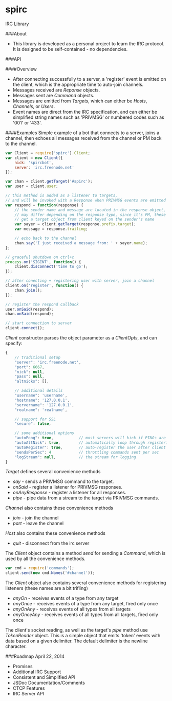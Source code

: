 spirc
=====

IRC Library

###About
* This library is developed as a personal project to learn the IRC protocol. It is designed to be self-contained - no dependencies.

###API

####Overview
* After connecting successfully to a server, a 'register' event is emitted on the client, which is the appropriate time to auto-join channels.
* Messages received are _Reponse_ objects.
* Messages sent are _Command_ objects.
* Messages are emitted from _Targets_, which can either be _Hosts_, _Channels_, or _Users_.
* Event names are direct from the IRC specification, and can either be simplified string names such as 'PRIVMSG' or numbered codes such as '001' or '433'.

####Examples
Simple example of a bot that connects to a server, joins a channel, then echoes all messages received from the channel or PM back to the channel.
```javascript
var Client = require('spirc').Client;
var client = new Client({
    nick: 'spircbot',
    server: 'irc.freenode.net'
});

var chan = client.getTarget('#spirc');
var user = client.user;

// this method is added as a listener to targets,
// and will be invoked with a Response when PRIVMSG events are emitted
var respond = function(response) {
    // the sender name and message are located in the response object, which
    // may differ depending on the response type, since it's PM, these are always the case
    // get a target object from client keyed on the sender's name
    var sayer = client.getTarget(response.prefix.target);
    var message = response.trailing;

    // echo back to the channel
    chan.say('I just received a message from: ' + sayer.name);
};

// graceful shutdown on ctrl+c
process.on('SIGINT', function() {
    client.disconnect('time to go');
});

// after conecting + registering user with server, join a channel
client.on('register', function() {
    chan.join();
});

// register the respond callback
user.onSaid(respond);
chan.onSaid(respond);

// start connection to server
client.connect();
```

_Client_ constructor parses the object parameter as a _ClientOpts_, and can specify:
```javascript
{
	// traditional setup
	"server": 'irc.freenode.net',
	"port": 6667,
	"nick": null,
	"pass": null,
	"altnicks": [],

	// additional details 
	"username": 'username',
	"hostname": '127.0.0.1',
	"servername": '127.0.0.1',
	"realname": 'realname',

	// support for SSL
	"secure": false,

	// some additional options
	"autoPong": true,			// most servers will kick if PINGs are not replied to
	"autoAltNick": true,		// automatically loop through registering the nicks under the 'altnicks' option
	"autoRegister": true,		// auto-register the user after client connects to server
	"sendsPerSec": 4			// throttling commands sent per sec
	"logStream": null,			// the stream for logging
}
```

_Target_ defines several convenience methods
- _say_ - sends a PRIVMSG command to the target.
- _onSaid_ - register a listener for PRIVMSG responses.
- _onAnyResponse_ - register a listener for all responses.
- _pipe_ - pipe data from a stream to the target via PRIVMSG commands.

_Channel_ also contains these convenience methods
- _join_ - join the channel
- _part_ - leave the channel

_Host_ also contains these convenience methods
- _quit_ - disconnect from the irc server

The _Client_ object contains a method _send_ for sending a _Command_, which is used by all the convenience methods.
```javascript
var cmd = require('commands');
client.send(new cmd.Names('#channel'));
```

The _Client_ object also contains several convenience methods for registering listeners (these names are a bit trifling)
- _anyOn_ - receives events of a type from any target
- _anyOnce_ - receives events of a type from any target, fired only once
- _anyOnAny_ - receives events of all types from all targets
- _anyOnceAny_ - receives events of all types from all targets, fired only once


The client's socket reading, as well as the target's _pipe_ method use _TokenReader_ object. This is a simple object that emits 'token' events with data based on a given delimiter. The default delimiter is the newline character.


###Roadmap
April 22, 2014
- Promises
- Additional IRC Support
- Consistent and Simplified API
- JSDoc Documentation/Comments
- CTCP Features
- IRC Server API

